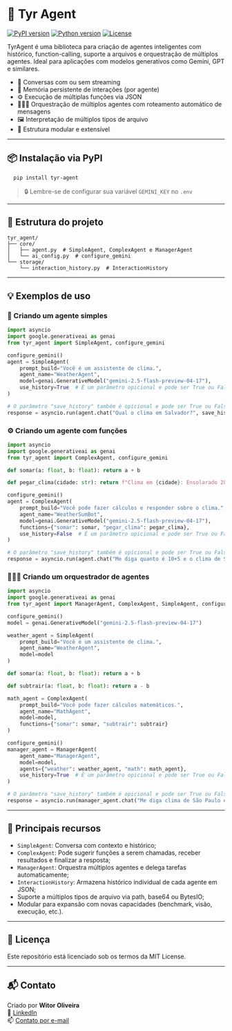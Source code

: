 # 🤖 Tyr Agent

[![PyPI version](https://badge.fury.io/py/tyr-agent.svg)](https://pypi.org/project/tyr-agent/)
[![Python version](https://img.shields.io/badge/python-3.9%2B-blue)](https://www.python.org/)
[![License](https://img.shields.io/badge/license-MIT-green.svg)](LICENSE)

TyrAgent é uma biblioteca para criação de agentes inteligentes com histórico, function-calling, suporte a arquivos e orquestração de múltiplos agentes. Ideal para aplicações com modelos generativos como Gemini, GPT e similares.

- 💬 Conversas com ou sem streaming
- 🧠 Memória persistente de interações (por agente)
- ⚙️ Execução de múltiplas funções via JSON
- 🧑🏻‍💼 Orquestração de múltiplos agentes com roteamento automático de mensagens
- 🖼️ Interpretação de múltiplos tipos de arquivo
- 🧩 Estrutura modular e extensível

--- 

## 📦 Instalação via PyPI

```bash
  pip install tyr-agent
```

> 🔒 Lembre-se de configurar sua variável `GEMINI_KEY` no `.env`

---

## 🧩 Estrutura do projeto

```
tyr_agent/
├── core/
│   ├── agent.py  # SimpleAgent, ComplexAgent e ManagerAgent
│   └── ai_config.py  # configure_gemini
└── storage/
    └── interaction_history.py  # InteractionHistory

```

---

## 💡 Exemplos de uso

### 📘 Criando um agente simples

```python
import asyncio
import google.generativeai as genai
from tyr_agent import SimpleAgent, configure_gemini

configure_gemini()
agent = SimpleAgent(
    prompt_build="Você é um assistente de clima.",
    agent_name="WeatherAgent",
    model=genai.GenerativeModel("gemini-2.5-flash-preview-04-17"),
    use_history=True  # É um parâmetro opicional e pode ser True ou False.
)

# O parâmetro "save_history" também é opicional e pode ser True ou False.
response = asyncio.run(agent.chat("Qual o clima em Salvador?", save_history=True))
```

### ⚙️ Criando um agente com funções

```python
import asyncio
import google.generativeai as genai
from tyr_agent import ComplexAgent, configure_gemini

def somar(a: float, b: float): return a + b

def pegar_clima(cidade: str): return f"Clima em {cidade}: Ensolarado 28°C"

configure_gemini()
agent = ComplexAgent(
    prompt_build="Você pode fazer cálculos e responder sobre o clima.",
    agent_name="WeatherSumBot",
    model=genai.GenerativeModel("gemini-2.5-flash-preview-04-17"),
    functions={"somar": somar, "pegar_clima": pegar_clima},
    use_history=False  # É um parâmetro opicional e pode ser True ou False.
)

# O parâmetro "save_history" também é opicional e pode ser True ou False.
response = asyncio.run(agent.chat("Me diga quanto é 10+5 e o clima de São Paulo", save_history=False))
```

### 🧑🏻‍💼 Criando um orquestrador de agentes

```python
import asyncio
import google.generativeai as genai
from tyr_agent import ManagerAgent, ComplexAgent, SimpleAgent, configure_gemini

configure_gemini()
model = genai.GenerativeModel("gemini-2.5-flash-preview-04-17")

weather_agent = SimpleAgent(
    prompt_build="Você é um assistente de clima.",
    agent_name="WeatherAgent",
    model=model
)

def somar(a: float, b: float): return a + b

def subtrair(a: float, b: float): return a - b

math_agent = ComplexAgent(
    prompt_build="Você pode fazer cálculos matemáticos.",
    agent_name="MathAgent",
    model=model,
    functions={"somar": somar, "subtrair": subtrair}
)

configure_gemini()
manager_agent = ManagerAgent(
    agent_name="ManagerAgent",
    model=model,
    agents={"weather": weather_agent, "math": math_agent},
    use_history=True  # É um parâmetro opicional e pode ser True ou False.
)

# O parâmetro "save_history" também é opicional e pode ser True ou False.
response = asyncio.run(manager_agent.chat("Me diga clima de São Paulo e quanto é 10+5", save_history=False))
```

---

## 🧠 Principais recursos

- `SimpleAgent`: Conversa com contexto e histórico;
- `ComplexAgent`: Pode sugerir funções a serem chamadas, receber resultados e finalizar a resposta;
- `ManagerAgent`: Orquestra múltiplos agentes e delega tarefas automaticamente;
- `InteractionHistory`: Armazena histórico individual de cada agente em JSON;
- Suporte a múltiplos tipos de arquivo via path, base64 ou BytesIO;
- Modular para expansão com novas capacidades (benchmark, visão, execução, etc.).

---

## 📄 Licença

Este repositório está licenciado sob os termos da MIT License.

---

## 📬 Contato

Criado por **Witor Oliveira**  
🔗 [LinkedIn](https://www.linkedin.com/in/witoroliveira/)  
📫 [Contato por e-mail](mailto:witoredson@gmail.com)